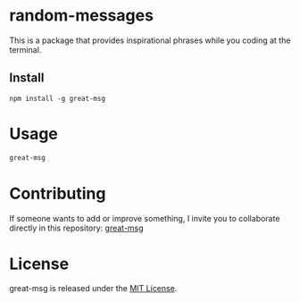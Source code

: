 # random-messages

This is a package that provides inspirational phrases while you coding at the terminal.

## Install

```npm
npm install -g great-msg
```

# Usage

```bash
great-msg
```

# Contributing

If someone wants to add or improve something, I invite you to collaborate directly in this repository: [great-msg](https://github.com/Mauricio2802/First-Package-NPM)

# License

great-msg is released under the [MIT License](https://opensource.org/licenses/MIT).
